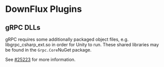 # DownFlux Plugins

## gRPC DLLs

gRPC requires some additionally packaged object files, e.g.
libgrpc_csharp_ext.so in order for Unity to run. These shared libraries may be
found in the `Grpc.Core`NuGet package.

See [#25223](https://github.com/grpc/grpc/issues/25223) for more information.
